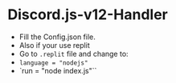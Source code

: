 # Discord.js-v12-Handler

- Fill the Config.json file.
- Also if your use replit
- Go to `.replit` file and change to:
- `language = "nodejs"`
- `run = "node index.js"``
